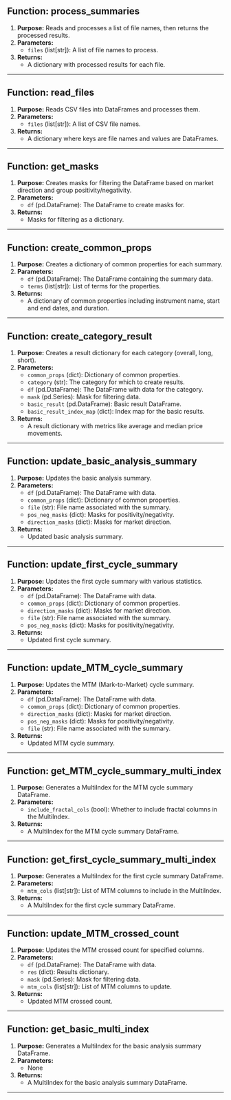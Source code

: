 ## Function: process_summaries

1. **Purpose:** Reads and processes a list of file names, then returns the processed results.
2. **Parameters:**
   - `files` (list[str]): A list of file names to process.
3. **Returns:**
   - A dictionary with processed results for each file.

---

## Function: read_files

1. **Purpose:** Reads CSV files into DataFrames and processes them.
2. **Parameters:**
   - `files` (list[str]): A list of CSV file names.
3. **Returns:**
   - A dictionary where keys are file names and values are DataFrames.

---

## Function: get_masks

1. **Purpose:** Creates masks for filtering the DataFrame based on market direction and group positivity/negativity.
2. **Parameters:**
   - `df` (pd.DataFrame): The DataFrame to create masks for.
3. **Returns:**
   - Masks for filtering as a dictionary.

---

## Function: create_common_props

1. **Purpose:** Creates a dictionary of common properties for each summary.
2. **Parameters:**
   - `df` (pd.DataFrame): The DataFrame containing the summary data.
   - `terms` (list[str]): List of terms for the properties.
3. **Returns:**
   - A dictionary of common properties including instrument name, start and end dates, and duration.

---

## Function: create_category_result

1. **Purpose:** Creates a result dictionary for each category (overall, long, short).
2. **Parameters:**
   - `common_props` (dict): Dictionary of common properties.
   - `category` (str): The category for which to create results.
   - `df` (pd.DataFrame): The DataFrame with data for the category.
   - `mask` (pd.Series): Mask for filtering data.
   - `basic_result` (pd.DataFrame): Basic result DataFrame.
   - `basic_result_index_map` (dict): Index map for the basic results.
3. **Returns:**
   - A result dictionary with metrics like average and median price movements.

---

## Function: update_basic_analysis_summary

1. **Purpose:** Updates the basic analysis summary.
2. **Parameters:**
   - `df` (pd.DataFrame): The DataFrame with data.
   - `common_props` (dict): Dictionary of common properties.
   - `file` (str): File name associated with the summary.
   - `pos_neg_masks` (dict): Masks for positivity/negativity.
   - `direction_masks` (dict): Masks for market direction.
3. **Returns:**
   - Updated basic analysis summary.

---

## Function: update_first_cycle_summary

1. **Purpose:** Updates the first cycle summary with various statistics.
2. **Parameters:**
   - `df` (pd.DataFrame): The DataFrame with data.
   - `common_props` (dict): Dictionary of common properties.
   - `direction_masks` (dict): Masks for market direction.
   - `file` (str): File name associated with the summary.
   - `pos_neg_masks` (dict): Masks for positivity/negativity.
3. **Returns:**
   - Updated first cycle summary.

---

## Function: update_MTM_cycle_summary

1. **Purpose:** Updates the MTM (Mark-to-Market) cycle summary.
2. **Parameters:**
   - `df` (pd.DataFrame): The DataFrame with data.
   - `common_props` (dict): Dictionary of common properties.
   - `direction_masks` (dict): Masks for market direction.
   - `pos_neg_masks` (dict): Masks for positivity/negativity.
   - `file` (str): File name associated with the summary.
3. **Returns:**
   - Updated MTM cycle summary.

---

## Function: get_MTM_cycle_summary_multi_index

1. **Purpose:** Generates a MultiIndex for the MTM cycle summary DataFrame.
2. **Parameters:**
   - `include_fractal_cols` (bool): Whether to include fractal columns in the MultiIndex.
3. **Returns:**
   - A MultiIndex for the MTM cycle summary DataFrame.

---

## Function: get_first_cycle_summary_multi_index

1. **Purpose:** Generates a MultiIndex for the first cycle summary DataFrame.
2. **Parameters:**
   - `mtm_cols` (list[str]): List of MTM columns to include in the MultiIndex.
3. **Returns:**
   - A MultiIndex for the first cycle summary DataFrame.

---

## Function: update_MTM_crossed_count

1. **Purpose:** Updates the MTM crossed count for specified columns.
2. **Parameters:**
   - `df` (pd.DataFrame): The DataFrame with data.
   - `res` (dict): Results dictionary.
   - `mask` (pd.Series): Mask for filtering data.
   - `mtm_cols` (list[str]): List of MTM columns to update.
3. **Returns:**
   - Updated MTM crossed count.

---

## Function: get_basic_multi_index

1. **Purpose:** Generates a MultiIndex for the basic analysis summary DataFrame.
2. **Parameters:**
   - None
3. **Returns:**
   - A MultiIndex for the basic analysis summary DataFrame.

---
